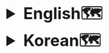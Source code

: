 <details>
<summary style="font-size: 3em; font-weight: bold;">English🗺️</summary>

# **RollingKorea Project**
- An API that provides historical sites in Korea for foreigners.
- Development Period: 15 December 2024 – present<br>
- Team Members: 1 person<br>

- Swagger documentation is in progress ->


# Tech Stack
- **Language**: Java<br>
- **Framework**: Spring 6.2.1 / Spring Boot 3.4.1<br>
- **JDK**: 21<br>
- **Build Tool**: Gradle<br>
- **Database**: MySQL <br>
- **Server**: Local <br>
- **CI/CD**: In progress<br>


# Project Structure
--To be determined

# ERD
<img src="https://github.com/user-attachments/assets/6164d67d-cc2d-4763-bae5-748e6eb07f52" width="1000" height="400" alt="">

# Features
The features are described simply so that non-developers can easily understand what functionalities are available.<br>
For detailed information, please refer to the sequence diagrams below.

<details>
<summary>Users</summary>

- Sign-up and login through the website
- Social login (Google) authentication
  - The front-end sends the login social type for processing. Example: NO_SOCIAL / GOOGLE

</details>

<details>
<summary>Historical Sites</summary>

- View historical sites information
- Search for historical sites

</details>

<details>
<summary>My Page</summary>

- View and edit user profile

</details>

<details>
<summary>Ranking</summary>

- Ranking batch execution every Monday morning
- View top10-ranked historical sites based on user's likes.

</details>

<details>
<summary>Comments</summary>

- Create comments
- Edit and delete own comments
- Like and reply to comments
- ADMIN can also delete any comments

</details>

<details>
<summary>Replies</summary>

- Create nested replies to comments
- Edit and delete own replies
- ADMIN can also delete any replies

</details>

# Sequence Diagram
Login<br>

```mermaid
%%{init: {
  'themeVariables': {
    'fontSize': '16px',
    'actorFontSize': '16px',
    'noteFontSize': '14px'
  }
}}%%
sequenceDiagram
    participant U as 사용자
    participant B as 브라우저
    participant DNS as DNS 서버
    participant S as 웹 서버
    participant Bundler as Webpack 번들
    participant IndexJS as src/index.js
    participant AppJS as App.jsx
    participant Layout as components/Layout.jsx
    participant LoginModal as features/auth/LoginModal.jsx
    participant LoginOauth2 as features/auth/LoginOauth2.jsx
    participant GoogleSDK as @react-oauth/google
    participant Net as 네트워크
    participant Tomcat as Embedded Tomcat
    participant FCP as FilterChainProxy
    participant CORS as CorsFilter
    participant JWTF as JwtAuthenticationFilter
    participant Disp as DispatcherServlet
    participant HMap as HandlerMapping
    participant ReqConv as HttpMessageConverter (Request)
    participant HAdapt as HandlerAdapter
    participant Controller as UserController
    participant Service as UserServiceImpl
    participant Repo as UserRepository
    participant DB as 데이터베이스
    participant TokenProv as TokenProvider
    participant ResConv as HttpMessageConverter (Response)
    participant LS as localStorage
    participant AuthCtx as AuthProvider

    %% 1. 브라우저 초기 로드
    U->>B: URL 입력 & Enter
    B->>DNS: 도메인 → IP 조회
    DNS-->>B: IP 반환
    B->>S: HTTP GET /
    S-->>B: build/index.html 전송
    B->>Bundler: 번들 스크립트 로드
    Bundler->>IndexJS: src/index.js 실행
    IndexJS->>AppJS: ReactDOM.render(<App/>)
    AppJS->>Layout: Layout 마운트 (Nav 포함)

    %% 2. 로그인 모달 & 구글 SDK
    U->>Layout: LogIn 버튼 클릭
    Layout->>LoginModal: show Modal
    LoginModal->>LoginOauth2: render LoginOauth2
    LoginOauth2->>GoogleSDK: render <GoogleLogin>
    GoogleSDK->>U: OAuth2 팝업 오픈
    U->>GoogleSDK: 계정 선택 & 승인
    GoogleSDK-->>LoginOauth2: onSuccess(credentialResponse)

    %% 3. 프론트→백 요청
    LoginOauth2->>Net: POST /api/google/login { idToken }
    Net-->>Tomcat: HTTP 요청 도달
    Tomcat->>FCP: ApplicationFilterChain.doFilter

    %% 4. 시큐리티 필터
    FCP->>CORS: CorsFilter.doFilter
    CORS-->>FCP: chain.doFilter
    FCP->>JWTF: JwtAuthenticationFilter.doFilter
    JWTF-->>FCP: chain.doFilter
    FCP->>Disp: chain.doFilter → DispatcherServlet

    %% 5. DispatcherServlet → 컨트롤러
    Disp->>HMap: 매핑 검색 (/api/google/login, POST)
    HMap-->>Disp: UserController.googleLogin()
    Disp->>ReqConv: JSON → GoogleLoginRequest 역직렬화
    ReqConv-->>HAdapt: GoogleLoginRequest
    HAdapt->>Controller: googleLogin(request)

    %% 6. 백엔드 처리
    Controller->>Controller: verify(idToken)
    Controller->>Service: findOrCreateGoogleUser()
    Service->>Repo: findByLoginId(email)
    Repo->>DB: SELECT ...
    DB-->>Repo: 결과
    alt 신규 사용자
        Service->>Repo: save(new User)
        Repo->>DB: INSERT ...
        DB-->>Repo: 새 User
    end
    Repo-->>Service: User 반환
    Service-->>Controller: User
    Controller->>TokenProv: generateToken(user)
    TokenProv-->>Controller: JWT
    Controller-->>ResConv: CreateAccessTokenResponse

    %% 7. 응답 직렬화 & 전송
    ResConv-->>Disp: JSON 바이트
    Disp->>Tomcat: HTTP 200 + JSON
    Tomcat-->>Net: 응답 전송

    %% 8. 프론트 응답 처리
    Net-->>LoginOauth2: JSON 수신
    LoginOauth2->>LS: localStorage.setItem(token)
    LoginOauth2->>LoginModal: onLoginSuccess()

    %% 9. 상태 업데이트 & UI 반영
    LoginModal->>AuthCtx: login() → isLoggedIn=true
    LoginModal->>LoginModal: handleClose()
    AuthCtx-->>Layout: Context 변경
    Layout->>B: Nav 재렌더링 (My Page & Logout 표시)
```

<details>
<summary>Test Execution Status</summary>


</details>

<details>
<summary>Technical Challenges</summary>

</details>

<details>
<summary>Troubleshooting</summary>



</details>

<details>
<summary>Lessons Learned & Error Handling</summary>


</details>

<details>
<summary>Study Notes</summary>



</details>

<details>
<summary>Errors</summary>


</details>

<details>
<summary>Reflections on the Project</summary>


</details>
</details>
<details>
<summary style="font-size: 3em; font-weight: bold;">Korean🗺️</summary>

# **RollingKorea Project**
- 외국인들에게 한국의 역사적 명소를 제공하기 위한 API 입니다.
- 개발 기간 : 24.12.15 ~ now<br>
- 참여 인원 : 1명<br>

- Swagger 문서는 준비중입니다 ->


# 기술 스택
- **Language**: Java<br>
- **Framework**: Spring 6.2.1 / Spring Boot 3.4.1<br>
- **JDK**: 21<br>
- **Build Tool**: Gradle<br>
- **Database**: MySQL <br>
- **Server**: Local <br>
- **CI/CD**: 준비중<br>


# 프로젝트 구조
--예정

# ERD
<img src="https://github.com/user-attachments/assets/6164d67d-cc2d-4763-bae5-748e6eb07f52" width="1000" height="400" alt="">

# 기능설명
개발자가 아닌, 누구나 어떤 기능이 있는지 확인할 수 있도록 간단히 작성했습니다.<br>
기능에 대한 상세내용은 아래의 시퀀스 다이어그램을 확인부탁드리겠습니다.

<details>
<summary>회원</summary>

- 사이트를 통해 회원 가입 및 로그인
- 소셜 로그인(구글) 인증 후 로그인
  + 프론트에서 로그인 소셜 타입을 전달받아 사용 EX ) NO_SOCIAL / GOOGLE

</details>

<details>
<summary>유적지</summary>

-

</details>

<details>
<summary>마이페이지</summary>

</details>

<details>
<summary>랭킹</summary>

- 월요일 오전마다 랭킹 배치 수행

</details>

<details>
<summary>코멘트</summary>

- 코멘트 생성

</details>

<details>
<summary>댓글</summary>

- 대댓글 생성
  + ADMIN 도 삭제 가능

</details>

# 시퀀스 다이어그램
각 서비스마다 자세히 flow 를 나타내기 위해 작성했습니다.(준비중)<br>

# 테스트 진행 여부

< src = https://www.notion.so/19365f59b80881b19becf3e79a247028?v=19365f59b8088179a63a000ca0099981&pvs=4>

# 기술적 도전

# 트러블 슈팅

# 프로젝트를 진행하면서 학습한 내용과 에러 조치

# 학습 내용정리

# ERROR

# 프로젝트를 하면서 느낀 점
</details>

